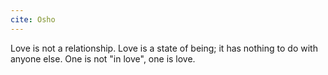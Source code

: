 ```yaml
---
cite: Osho
---
```


Love is not a relationship. Love is a state of being; it has nothing to do with anyone else. One is not "in love", one is love.
